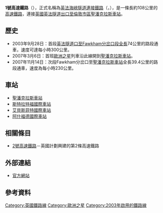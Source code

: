 **1號高速鐵路**（），正式名稱為[英法海峽隧道連接鐵路](https://zh.wikipedia.org/wiki/英法海峽隧道 "wikilink")（，），是一條長約108公里的[高速鐵路](../Page/高速鐵路.md "wikilink")，連接[英國](https://zh.wikipedia.org/wiki/英國 "wikilink")[英法隧道出口至](https://zh.wikipedia.org/wiki/英法隧道 "wikilink")[倫敦市區](https://zh.wikipedia.org/wiki/倫敦 "wikilink")[聖潘克拉斯車站](../Page/聖潘克拉斯車站.md "wikilink")。

## 歷史

  - 2003年9月28日：首段[英法隧道口至Fawkham分岔口段全長](https://zh.wikipedia.org/wiki/英法隧道 "wikilink")74公里的路段通車，速度可達每小時300公里。
  - 2007年3月6日：首班[歐洲之星](../Page/歐洲之星.md "wikilink")列車沿此線開到[聖潘克拉斯車站](../Page/聖潘克拉斯車站.md "wikilink")。
  - 2007年11月14日：次段Fawkham分岔口至[聖潘克拉斯車站](../Page/聖潘克拉斯車站.md "wikilink")全長39.4公里的路段通車，速度為每小時230公里。

## 車站

  - [聖潘克拉斯車站](../Page/聖潘克拉斯車站.md "wikilink")
  - [斯特拉特福國際車站](https://zh.wikipedia.org/wiki/斯特拉特福國際車站 "wikilink")
  - [艾貝斯菲特國際車站](https://zh.wikipedia.org/wiki/艾貝斯菲特國際車站 "wikilink")
  - [阿什福德國際車站](https://zh.wikipedia.org/wiki/阿什福德國際車站 "wikilink")

## 相關條目

  - [2號高速鐵路](../Page/2號高速鐵路.md "wikilink")－英國計劃興建的第2條高速鐵路

## 外部連結

  - [官方網站](http://www.highspeed1.co.uk)

## 參考資料

[Category:英國鐵路線](https://zh.wikipedia.org/wiki/Category:英國鐵路線 "wikilink")
[Category:歐洲之星](https://zh.wikipedia.org/wiki/Category:歐洲之星 "wikilink")
[Category:2003年啟用的鐵路線](https://zh.wikipedia.org/wiki/Category:2003年啟用的鐵路線 "wikilink")